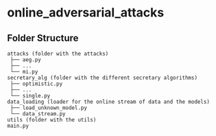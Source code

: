 # online_adversarial_attacks


## Folder Structure
```
attacks (folder with the attacks)
 ├── aeg.py
 ├── ...
 └── mi.py 
secretary_alg (folder with the different secretary algorithms)
 ├── optimistic.py
 ├── ...
 └── single.py
data_loading (loader for the online stream of data and the models)
 ├── load_unknown_model.py
 └── data_stream.py
utils (folder with the utils)
main.py 
```
